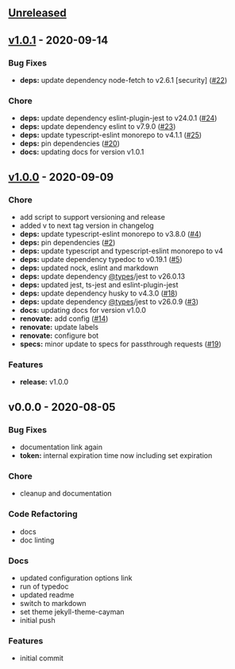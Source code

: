 <a name="unreleased"></a>
## [Unreleased]


<a name="v1.0.1"></a>
## [v1.0.1] - 2020-09-14
### Bug Fixes
- **deps:** update dependency node-fetch to v2.6.1 [security] ([#22](https://github.com/GoodwayGroup/lib-tradedesk/issues/22))

### Chore
- **deps:** update dependency eslint-plugin-jest to v24.0.1 ([#24](https://github.com/GoodwayGroup/lib-tradedesk/issues/24))
- **deps:** update dependency eslint to v7.9.0 ([#23](https://github.com/GoodwayGroup/lib-tradedesk/issues/23))
- **deps:** update typescript-eslint monorepo to v4.1.1 ([#25](https://github.com/GoodwayGroup/lib-tradedesk/issues/25))
- **deps:** pin dependencies ([#20](https://github.com/GoodwayGroup/lib-tradedesk/issues/20))
- **docs:** updating docs for version v1.0.1


<a name="v1.0.0"></a>
## [v1.0.0] - 2020-09-09
### Chore
- add script to support versioning and release
- added v to next tag version in changelog
- **deps:** update typescript-eslint monorepo to v3.8.0 ([#4](https://github.com/GoodwayGroup/lib-tradedesk/issues/4))
- **deps:** pin dependencies ([#2](https://github.com/GoodwayGroup/lib-tradedesk/issues/2))
- **deps:** update typescript and typescript-eslint monorepo to v4
- **deps:** update dependency typedoc to v0.19.1 ([#5](https://github.com/GoodwayGroup/lib-tradedesk/issues/5))
- **deps:** updated nock, eslint and markdown
- **deps:** update dependency [@types](https://github.com/types)/jest to v26.0.13
- **deps:** updated jest, ts-jest and eslint-plugin-jest
- **deps:** update dependency husky to v4.3.0 ([#18](https://github.com/GoodwayGroup/lib-tradedesk/issues/18))
- **deps:** update dependency [@types](https://github.com/types)/jest to v26.0.9 ([#3](https://github.com/GoodwayGroup/lib-tradedesk/issues/3))
- **docs:** updating docs for version v1.0.0
- **renovate:** add config ([#14](https://github.com/GoodwayGroup/lib-tradedesk/issues/14))
- **renovate:** update labels
- **renovate:** configure bot
- **specs:** minor update to specs for passthrough requests ([#19](https://github.com/GoodwayGroup/lib-tradedesk/issues/19))

### Features
- **release:** v1.0.0


<a name="v0.0.0"></a>
## v0.0.0 - 2020-08-05
### Bug Fixes
- documentation link again
- **token:** internal expiration time now including set expiration

### Chore
- cleanup and documentation

### Code Refactoring
- docs
- doc linting

### Docs
- updated configuration options link
- run of typedoc
- updated readme
- switch to markdown
- set theme jekyll-theme-cayman
- initial push

### Features
- initial commit


[Unreleased]: https://github.com/GoodwayGroup/lib-tradedesk/compare/v1.0.1...HEAD
[v1.0.1]: https://github.com/GoodwayGroup/lib-tradedesk/compare/v1.0.0...v1.0.1
[v1.0.0]: https://github.com/GoodwayGroup/lib-tradedesk/compare/v0.0.0...v1.0.0
